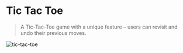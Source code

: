 # Tic Tac Toe
> A Tic-Tac-Toe game with a unique feature – users can revisit and undo their previous moves.

![tic-tac-toe](https://github.com/akash02ab/tic-tac-toe/assets/21086487/3b216726-831b-4193-a3dd-efecfecee6c7)
